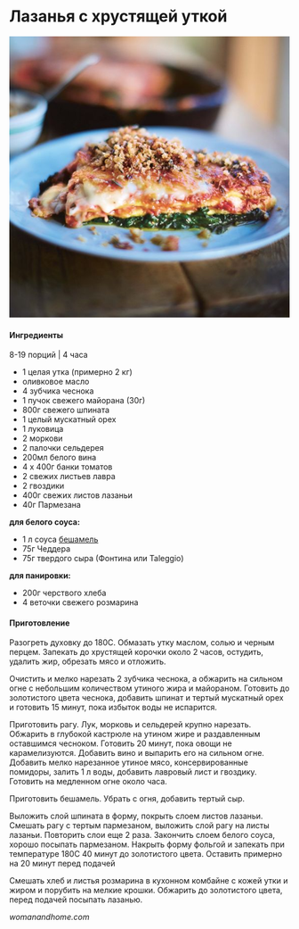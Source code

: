 # Лазанья с хрустящей уткой

![Лазанья с хрустящей уткой](../../pics/5fe31778438f369ecdca2f09b71e0e15.jpg)

#### Ингредиенты

8-19 порций \| 4 часа

* 1 целая утка \(примерно 2 кг\)
* оливковое масло
* 4 зубчика чеснока
* 1 пучок свежего майорана \(30г\)
* 800г свежего шпината
* 1 целый мускатный орех
* 1 луковица
* 2 моркови
* 2 палочки сельдерея
* 200мл белого вина
* 4 х 400г банки томатов
* 2 свежих листьев лавра
* 2 гвоздики
* 400г свежих листов лазаньи
* 40г Пармезана

**для белого соуса:**

* 1 л соуса [бешамель](https://mars9n9.github.io/%D0%A1%D0%BE%D1%83%D1%81%D1%8B/besciamella.html)
* 75г Чеддера
* 75г твердого сыра \(Фонтина или Taleggio\)

**для панировки:**

* 200г черствого хлеба
* 4 веточки свежего розмарина

#### Приготовление

Разогреть духовку до 180C. Обмазать утку маслом, солью и черным перцем. Запекать до хрустящей корочки около 2 часов, остудить, удалить жир, обрезать мясо и отложить.

Очистить и мелко нарезать 2 зубчика чеснока, а обжарить на сильном огне с небольшим количеством утиного жира и майораном. Готовить до золотистого цвета чеснока, добавить шпинат и тертый мускатный орех и готовить 15 минут, пока избыток воды не испарится.

Приготовить рагу. Лук, морковь и сельдерей крупно нарезать. Обжарить в глубокой кастрюле на утином жире и раздавленным оставшимся чесноком. Готовить 20 минут, пока овощи не карамелизуются. Добавить вино и выпарить его на сильном огне. Добавить мелко нарезанное утиное мясо, консервированные помидоры, залить 1 л воды, добавить лавровый лист и гвоздику. Готовить на медленном огне около часа.

Приготовить бешамель. Убрать с огня, добавить тертый сыр.

Выложить слой шпината в форму, покрыть слоем листов лазаньи. Смешать рагу с тертым пармезаном, выложить слой рагу на листы лазаньи. Повторить слои еще 2 раза. Закончить слоем белого соуса, хорошо посыпать пармезаном. Накрыть форму фольгой и запекать при температуре 180C 40 минут до золотистого цвета. Оставить примерно на 20 минут перед подачей

Смешать хлеб и листья розмарина в кухонном комбайне с кожей утки и жиром и порубить на мелкие крошки. Обжарить до золотистого цвета, перед подачей посыпать лазанью.

*womanandhome.com*